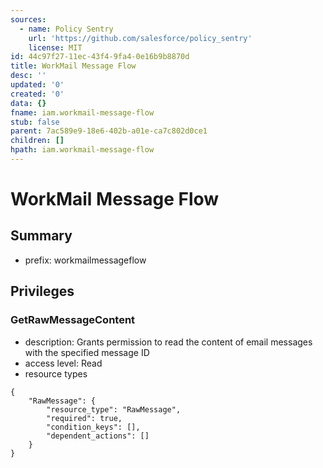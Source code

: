 ```yaml
---
sources:
  - name: Policy Sentry
    url: 'https://github.com/salesforce/policy_sentry'
    license: MIT
id: 44c97f27-11ec-43f4-9fa4-0e16b9b8870d
title: WorkMail Message Flow
desc: ''
updated: '0'
created: '0'
data: {}
fname: iam.workmail-message-flow
stub: false
parent: 7ac589e9-18e6-402b-a01e-ca7c802d0ce1
children: []
hpath: iam.workmail-message-flow
---
```

# WorkMail Message Flow

## Summary

- prefix: workmailmessageflow

## Privileges

### GetRawMessageContent

- description: Grants permission to read the content of email messages with the specified message ID
- access level: Read
- resource types

```
{
    "RawMessage": {
        "resource_type": "RawMessage",
        "required": true,
        "condition_keys": [],
        "dependent_actions": []
    }
}
```
